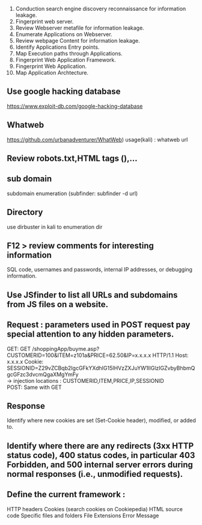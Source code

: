 1. Conduction search engine discovery reconnaissance for information leakage.
2. Fingerprint web server.
3. Review Webserver metafile for information leakage.
4. Enumerate Applications on Webserver.
5. Review webpage Content for information leakage.
6. Identify Applications Entry points.
7. Map Execution paths through Applications.
8. Fingerprint Web Application Framework.
9. Fingerprint Web Application.
10. Map Application Archtecture.

## Use google hacking database 

https://www.exploit-db.com/google-hacking-database

## Whatweb
	
https://github.com/urbanadventurer/WhatWeb) 
usage(kali) : whatweb url

## Review robots.txt,HTML tags (<META>),...

## sub domain 

subdomain enumeration (subfinder: subfinder -d url)
		
## Directory 
	
use dirbuster in kali to enumeration dir 
		
## F12 > review comments for interesting information 
	
SQL code, usernames and passwords, internal IP addresses, or debugging information.
		
## Use JSfinder to list all URLs and subdomains from JS files on a website.
			
## Request : parameters used in POST request pay special attention to any hidden parameters.
GET: 
GET /shoppingApp/buyme.asp?CUSTOMERID=100&ITEM=z101a&PRICE=62.50&IP=x.x.x.x HTTP/1.1
Host: x.x.x.x
Cookie: SESSIONID=Z29vZCBqb2IgcGFkYXdhIG15IHVzZXJuYW1lIGlzIGZvbyBhbmQgcGFzc3dvcmQgaXMgYmFy					
-> injection locations : CUSTOMERID,ITEM,PRICE,IP,SESSIONID				
POST: Same with GET	
## Response 
Identify where new cookies are set (Set-Cookie header), modified, or added to.
## Identify where there are any redirects (3xx HTTP status code), 400 status codes, in particular 403 Forbidden, and 500 internal server errors during normal responses (i.e., unmodified requests).
## Define the current framework :

HTTP headers
Cookies (search cookies on Cookiepedia)
HTML source code
Specific files and folders
File Extensions
Error Message

## 
		
